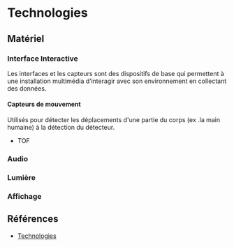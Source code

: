 # Technologies 
## Matériel
### Interface Interactive
Les interfaces et les capteurs sont des dispositifs de base qui permettent à une installation multimédia d’interagir avec son environnement en collectant des données.
#### Capteurs de mouvement
Utilisés pour détecter les déplacements d'une partie du corps (ex .la main humaine) à la détection du détecteur.
- TOF
### Audio
### Lumière
### Affichage

## Références

* [Technologies](https://tim-montmorency.com/582523-gestion/#/contenus/2_scenarisation/40_technologie/)

